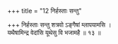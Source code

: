 +++
title = "12 निर्हस्ताः सन्तु"

+++
निर्हस्ताः सन्तु शत्रवो ऽङ्गैषां म्लापयामसि ।  
यथैषामिन्द्र वेदांसि यूथेसु वि भजामहै ॥ १३ ॥